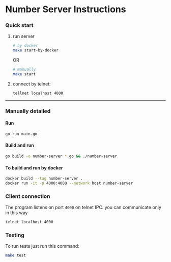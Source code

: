 # Number Server Instructions

### Quick start

1. run server
   ```bash
   # by docker
   make start-by-docker
   ```
   OR
   ```bash
   # manually
   make start
   ```

2. connect by telnet:
    ```bash
    tellnet localhost 4000
    ```

----------

### Manually detailed

#### Run
```bash
go run main.go
```
#### Build and run
```bash
go build -o number-server *.go && ./number-server
```

#### To build and run by docker
```bash
docker build --tag number-server .
docker run -it -p 4000:4000 --network host number-server
```

### Client connection
The program listens on port `4000` on telnet IPC. you can communicate only in this way
```bash
telnet localhost 4000 
```

### Testing
To run tests just run this command:
```bash
make test
```